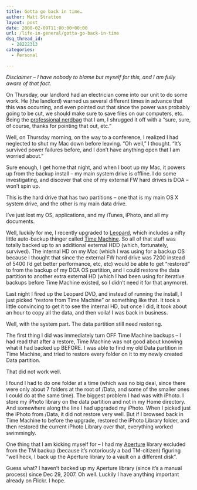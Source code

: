 ```yaml
---
title: Gotta go back in time…
author: Matt Stratton
layout: post
date: 2008-02-09T11:00:00+00:00
url: /life-in-general/gotta-go-back-in-time
dsq_thread_id:
  - 28222313
categories:
  - Personal

---
```

_Disclaimer &#8211; I have nobody to blame but myself for this, and I am fully aware of that fact._

On Thursday, our landlord had an electrician come into our unit to do some work. He (the landlord) warned us several different times in advance that this was occurring, and even pointed out that since the power was probably going to be cut, we should make sure to save files on our computers, etc. Being the [professional nerdbag][1] that I am, I shrugged it off with a &#8220;sure, sure, of course, thanks for pointing that out, etc.&#8221;

Well, on Thursday morning, on the way to a conference, I realized I had neglected to shut my Mac down before leaving. &#8220;Oh well,&#8221; I thought. &#8220;It&#8217;s survived power failures before, and I don&#8217;t have anything open that I am worried about.&#8221;

Sure enough, I get home that night, and when I boot up my Mac, it powers up from the backup install &#8211; my main system drive is offline. I do some investigating, and discover that one of my external FW hard drives is DOA &#8211; won&#8217;t spin up. 

This is the hard drive that has two partitions &#8211; one that is my main OS X system drive, and the other is my main data drive.

I&#8217;ve just lost my OS, applications, and my iTunes, iPhoto, and all my documents.

Well, luckily for me, I recently upgraded to [Leopard][2], which includes a nifty little auto-backup thinger called [Time Machine][3]. So all of that stuff was totally backed up to an additional external HDD (which, fortunately, survived). The internal HD on my Mac (which I was using for a backup OS because I thought that since the external FW hard drive was 7200 instead of 5400 I&#8217;d get better performance, etc, etc) would be able to get &#8220;restored&#8221; to from the backup of my DOA OS partition, and I could restore the data partition to another extra external HD (which I had been using for iterative backups before Time Machine existed, so I didn&#8217;t need it for that anymore).

Last night I fired up the Leopard DVD, and instead of running the install, I just picked &#8220;restore from Time Machine&#8221; or something like that. It took a little convincing to get it to see the internal HD, but once I did, it took about an hour to copy all the data, and then voila! I was back in business.

Well, with the system part. The data partition still need restoring.

The first thing I did was immediately turn OFF Time Machine backups &#8211; I had read that after a restore, Time Machine was not good about knowing what it had backed up BEFORE. I was able to find my old Data partition in Time Machine, and tried to restore every folder on it to my newly created Data partition.

That did not work well.

I found I had to do one folder at a time (which was no big deal, since there were only about 7 folders at the root of /Data, and some of the smaller ones I could do at the same time). The biggest problem I had was with iPhoto. I store my iPhoto library on the data partition and not in my Home directory. And somewhere along the line I had upgraded my iPhoto. When I picked just the iPhoto from /Data, it did not restore very well. But if I browsed back in Time Machine to before the upgrade, restored the iPhoto Library folder, and then restored the current iPhoto Library over that, everything worked swimmingly.

One thing that I am kicking myself for &#8211; I had my [Aperture][4] library excluded from the TM backup (because it&#8217;s notoriously a bad TM-citizen) figuring &#8220;well heck, I back up the Aperture library to a vault on a different disk&#8221;.

Guess what? I haven&#8217;t backed up my Aperture library (since it&#8217;s a manual process) since Dec 29, 2007. Oh well. Luckily I have anything important already on Flickr. I hope.

 [1]: https://www.linkedin.com/in/mattstratton
 [2]: https://www.apple.com/macosx/
 [3]: https://www.apple.com/macosx/features/timemachine.html
 [4]: https://www.apple.com/aperture/